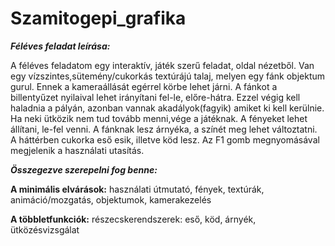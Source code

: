 # Szamitogepi_grafika
***Féléves feladat leírása:***

A féléves feladatom egy interaktív, játék szerű feladat, oldal nézetből.
Van egy vízszintes,sütemény/cukorkás textúrájú talaj, melyen egy fánk objektum gurul.
Ennek a kameraállását egérrel körbe lehet járni. 
A fánkot a billentyűzet nyilaival lehet irányítani fel-le, előre-hátra.
Ezzel végig kell haladnia a pályán, azonban vannak akadályok(fagyik) amiket ki kell kerülnie.
Ha neki ütközik nem tud tovább menni,vége a játéknak.
A fényeket lehet állítani, le-fel venni. A fánknak lesz árnyéka, a színét meg lehet változtatni.
A háttérben cukorka eső esik, illetve köd lesz.
Az F1 gomb megnyomásával megjelenik a használati utasítás.

***Összegezve szerepelni fog benne:***

**A minimális elvárások:** használati útmutató, fények, textúrák, animáció/mozgatás, objektumok, kamerakezelés

**A többletfunkciók:** részecskerendszerek: eső, köd, árnyék, ütközésvizsgálat
